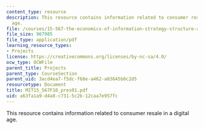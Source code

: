 ```yaml
---
content_type: resource
description: This resource contains information related to consumer resale in a digital
  age.
file: /courses/15-567-the-economics-of-information-strategy-structure-and-pricing-fall-2010/a63fa1a9d4a8c7315c2b12caa7e957fc_MIT15_567F10_pres01.pdf
file_size: 967985
file_type: application/pdf
learning_resource_types:
- Projects
license: https://creativecommons.org/licenses/by-nc-sa/4.0/
ocw_type: OCWFile
parent_title: Projects
parent_type: CourseSection
parent_uid: 3acd4ea7-f5dc-f68e-a462-a03645b0c2d5
resourcetype: Document
title: MIT15_567F10_pres01.pdf
uid: a63fa1a9-d4a8-c731-5c2b-12caa7e957fc
---
```

This resource contains information related to consumer resale in a digital age.